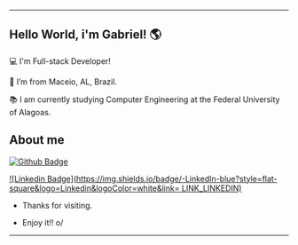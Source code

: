 ----------------------------------------------------------------------------

## Hello World, i'm Gabriel! :earth_americas:

 

:computer: I'm Full-stack Developer!

:house_with_garden: I’m from Maceio, AL, Brazil.

:books: I am currently studying Computer Engineering at the Federal University of Alagoas.

 

## About me

[![Github Badge](https://img.shields.io/badge/-Github-000?style=flat-square&logo=Github&logoColor=white&link=LINK_GIT)](https://github.com/gabriel-eng-cod)

[![Linkedin Badge](https://img.shields.io/badge/-LinkedIn-blue?style=flat-square&logo=Linkedin&logoColor=white&link= LINK_LINKEDIN)](https://www.linkedin.com/in/gabriel-oliveira-aa2b521b9/)

- Thanks for visiting.

- Enjoy it!! o/

----------------------------------------------------------------------------------
